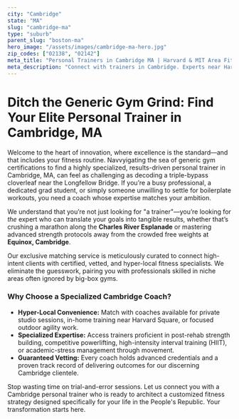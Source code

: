 ```yaml
---
city: "Cambridge"
state: "MA"
slug: "cambridge-ma"
type: "suburb"
parent_slug: "boston-ma"
hero_image: "/assets/images/cambridge-ma-hero.jpg"
zip_codes: ["02138", "02142"]
meta_title: "Personal Trainers in Cambridge MA | Harvard & MIT Area Fitness"
meta_description: "Connect with trainers in Cambridge. Experts near Harvard and MIT, focusing on academic and corporate stress reduction through fitness."
---
```

# Ditch the Generic Gym Grind: Find Your Elite Personal Trainer in Cambridge, MA

Welcome to the heart of innovation, where excellence is the standard—and that includes your fitness routine. Navvyigating the sea of generic gym certifications to find a highly specialized, results-driven personal trainer in Cambridge, MA, can feel as challenging as decoding a triple-bypass cloverleaf near the Longfellow Bridge. If you’re a busy professional, a dedicated grad student, or simply someone unwilling to settle for boilerplate workouts, you need a coach whose expertise matches your ambition.

We understand that you’re not just looking for "a trainer"—you’re looking for *the* expert who can translate your goals into tangible results, whether that’s crushing a marathon along the **Charles River Esplanade** or mastering advanced strength protocols away from the crowded free weights at **Equinox, Cambridge**.

Our exclusive matching service is meticulously curated to connect high-intent clients with certified, vetted, and hyper-local fitness specialists. We eliminate the guesswork, pairing you with professionals skilled in niche areas often ignored by big-box gyms.

### Why Choose a Specialized Cambridge Coach?

*   **Hyper-Local Convenience:** Match with coaches available for private studio sessions, in-home training near Harvard Square, or focused outdoor agility work.
*   **Specialized Expertise:** Access trainers proficient in post-rehab strength building, competitive powerlifting, high-intensity interval training (HIIT), or academic-stress management through movement.
*   **Guaranteed Vetting:** Every coach holds advanced credentials and a proven track record of delivering outcomes for our discerning Cambridge clientele.

Stop wasting time on trial-and-error sessions. Let us connect you with a Cambridge personal trainer who is ready to architect a customized fitness strategy designed specifically for your life in the People's Republic. Your transformation starts here.